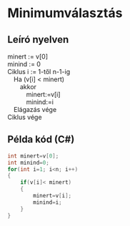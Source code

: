 # Minimumválasztás

## Leíró nyelven

minert := v[0]<br>
minind := 0<br>
Ciklus i := 1-től n-1-ig<br>
&emsp;Ha (v[i] < minert)<br>
&emsp;&emsp;akkor<br>
&emsp;&emsp;&emsp;minert:=v[i]<br>
&emsp;&emsp;&emsp;minind:=i<br>
&emsp;Elágazás vége<br>
Ciklus vége<br>

## Példa kód (C#)

```cs
int minert=v[0];
int minind=0;
for(int i=1; i<n; i++)
{
    if(v[i]< minert)
    {
        minert=v[i];
        minind=i;
    }
}
```
